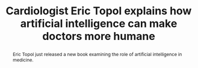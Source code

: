 ---
category: news
title: Cardiologist Eric Topol explains how artificial intelligence can make doctors more humane
abstract: Eric Topol just released a new book examining the role of artificial intelligence in medicine.
publishedDateTime: 2019-03-13T13:30:40Z
sourceUrl: https://www.cnbc.com/2019/03/13/eric-topol-interview-with-christina-farr-on-ai-and-doctors.html?__source=msn|money|headline|story|&par=msn
type: article

provider:
  name: CNBC
  id: V_AAnPvW_global
tags:
  - AI

images: 
  - url: assets/images/2019/3/Cardiologist-Eric-Topol-explains-how-artificial-intelligence-can-make-doctors-more-humane-1.jpg
    width: 1139
    height: 1125
    quality: 100
    title: Notable cardiologist Eric Topol
    attribution: 
    focalRegion:
      x1: 400
      x2: 764
      y1: 243
      y2: 607

---